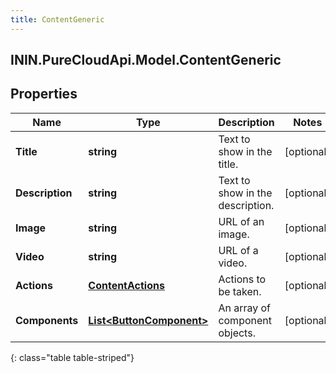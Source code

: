 ```yaml
---
title: ContentGeneric
---
```

## ININ.PureCloudApi.Model.ContentGeneric

## Properties

|Name | Type | Description | Notes|
|------------ | ------------- | ------------- | -------------|
| **Title** | **string** | Text to show in the title. | [optional] |
| **Description** | **string** | Text to show in the description. | [optional] |
| **Image** | **string** | URL of an image. | [optional] |
| **Video** | **string** | URL of a video. | [optional] |
| **Actions** | [**ContentActions**](ContentActions.html) | Actions to be taken. | [optional] |
| **Components** | [**List&lt;ButtonComponent&gt;**](ButtonComponent.html) | An array of component objects. | [optional] |
{: class="table table-striped"}


